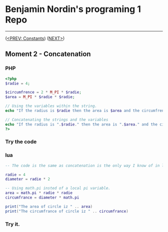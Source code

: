 #  Benjamin Nordin's programing 1 Repo #

***
([<PREV: Constants](../constants/code.md)) ([NEXT\>]())

##  Moment 2 - Concatenation ##


### PHP ###
```php
<?php
$radie = 4;

$circumfrence = 2 * M_PI * $radie;
$area = M_PI * $radie * $radie;

// Using the variables within the string.
echo "If the radius is $radie then the area is $area and the circumfrence is $circumfrence.\n";

// Concatenating the strings and the variables
echo "If the radius is ".$radie." then the area is ".$area." and the circumfrence is ".$circumfrence."\n";
?>
```
### Try the code ###
<script src="//repl.it/embed/Kuv6/4.js"></script>

### lua ###

``` lua
-- The code is the same as concatenation is the only way I know of in lua to insert datatypes into strings.

radie = 4
diameter = radie * 2

-- Using math.pi insted of a local pi variable.
area = math.pi * radie * radie
circumfrance = diameter * math.pi

print("The area of circle iz " .. area)
print("The circumfrance of circle iz " .. circumfrance)
```

### Try it. ###
